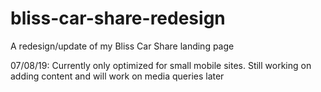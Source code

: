 # bliss-car-share-redesign
A redesign/update of my Bliss Car Share landing page

07/08/19: Currently only optimized for small mobile sites. Still working on adding content and will work on media queries later
